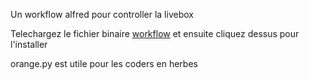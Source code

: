 Un workflow alfred pour controller la livebox

Telechargez le fichier binaire [workflow](workflows/OrangeLivebox.alfredworkflow?raw=true) et ensuite cliquez dessus pour l'installer

orange.py est utile pour les coders en herbes

